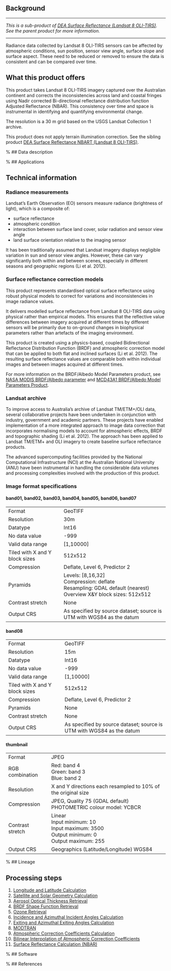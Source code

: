 ## Background

***

*This is a sub-product of [DEA Surface Reflectance (Landsat 8 OLI-TIRS)](/data/product/dea-surface-reflectance-landsat-8-oli-tirs). See the parent product for more information.*

***

Radiance data collected by Landsat 8 OLI-TIRS sensors can be affected by atmospheric conditions, sun position, sensor view angle, surface slope and surface aspect. These need to be reduced or removed to ensure the data is consistent and can be compared over time.

## What this product offers

This product takes Landsat 8 OLI-TIRS imagery captured over the Australian continent and corrects the inconsistencies across land and coastal fringes using Nadir corrected Bi-directional reflectance distribution function Adjusted Reflectance (NBAR). This consistency over time and space is instrumental in identifying and quantifying environmental change.

The resolution is a 30 m grid based on the USGS Landsat Collection 1 archive.

This product does not apply terrain illumination correction. See the sibling product [DEA Surface Reflectance NBART (Landsat 8 OLI-TIRS)](https://cmi.ga.gov.au/data-products/dea/400/dea-surface-reflectance-nbart-landsat-8-oli-tirs).

% ## Data description

% ## Applications

## Technical information

### Radiance measurements

Landsat’s Earth Observation (EO) sensors measure radiance (brightness of light), which is a composite of:
* surface reflectance
* atmospheric condition
* interaction between surface land cover, solar radiation and sensor view angle
* land surface orientation relative to the imaging sensor

It has been traditionally assumed that Landsat imagery displays negligible variation in sun and sensor view angles. However, these can vary significantly both within and between scenes, especially in different seasons and geographic regions (Li et al. 2012).

### Surface reflectance correction models

This product represents standardised optical surface reflectance using robust physical models to correct for variations and inconsistencies in image radiance values.

It delivers modelled surface reflectance from Landsat 8 OLI-TIRS data using physical rather than empirical models. This ensures that the reflective value differences between imagery acquired at different times by different sensors will be primarily due to on-ground changes in biophysical parameters rather than artefacts of the imaging environment.

This product is created using a physics-based, coupled Bidirectional Reflectance Distribution Function (BRDF) and atmospheric correction model that can be applied to both flat and inclined surfaces (Li et al. 2012). The resulting surface reflectance values are comparable both within individual images and between images acquired at different times.

For more information on the BRDF/Albedo Model Parameters product, see [NASA MODIS BRDF/Albedo parameter](https://modis.gsfc.nasa.gov/data/dataprod/mod43.php) and [MCD43A1 BRDF/Albedo Model Parameters Product](https://www.umb.edu/spectralmass/v006/mcd43a1-brdf-albedo-model-parameters-product/).

### Landsat archive

To improve access to Australia’s archive of Landsat TM/ETM+/OLI data, several collaborative projects have been undertaken in conjunction with industry, government and academic partners. These projects have enabled implementation of a more integrated approach to image data correction that incorporates normalising models to account for atmospheric effects, BRDF and topographic shading (Li et al. 2012). The approach has been applied to Landsat TM/ETM+ and OLI imagery to create baseline surface reflectance products.

The advanced supercomputing facilities provided by the National Computational Infrastructure (NCI) at the Australian National University (ANU) have been instrumental in handling the considerable data volumes and processing complexities involved with the production of this product.

### Image format specifications

#### band01, band02, band03, band04, band05, band06, band07

|                                |                                                                                                                                   |
|--------------------------------|-----------------------------------------------------------------------------------------------------------------------------------|
| Format                         | GeoTIFF                                                                                                                           |
| Resolution                     | 30m                                                                                                                               |
| Datatype                       | Int16                                                                                                                             |
| No data value                  | -999                                                                                                                              |
| Valid data range               | [1,10000]                                                                                                                         |
| Tiled with X and Y block sizes | 512x512                                                                                                                           |
| Compression                    | Deflate, Level 6, Predictor 2                                                                                                     |
| Pyramids                       | Levels: [8,16,32] <br /> Compression: deflate <br /> Resampling: GDAL default (nearest) <br /> Overview X&Y block sizes: 512x512  |
| Contrast stretch               | None                                                                                                                              |
| Output CRS                     | As specified by source dataset; source is UTM with WGS84 as the datum                                                             |

#### band08

|                                |                                                                       |
|--------------------------------|-----------------------------------------------------------------------|
| Format                         | GeoTIFF                                                               |
| Resolution                     | 15m                                                                   |
| Datatype                       | Int16                                                                 |
| No data value                  | -999                                                                  |
| Valid data range               | [1,10000]                                                             |
| Tiled with X and Y block sizes | 512x512                                                               |
| Compression                    | Deflate, Level 6, Predictor 2                                         |
| Pyramids                       | None                                                                  |
| Contrast stretch               | None                                                                  |
| Output CRS                     | As specified by source dataset; source is UTM with WGS84 as the datum |

#### thumbnail

|                  |                                                                                                                |
|------------------|----------------------------------------------------------------------------------------------------------------|
| Format           | JPEG                                                                                                           |
| RGB combination  | Red: band 4 <br /> Green: band 3 <br /> Blue: band 2                                                           |
| Resolution       | X and Y directions each resampled to 10% of the original size                                                  |
| Compression      | JPEG, Quality 75 (GDAL default) <br /> PHOTOMETRIC colour model: YCBCR                                         |
| Contrast stretch | Linear <br /> Input minimum: 10 <br /> Input maximum: 3500 <br /> Output minimum: 0 <br /> Output maximum: 255 |
| Output CRS       | Geographics (Latitude/Longitude) WGS84                                                                         |

% ## Lineage

## Processing steps
1. [Longitude and Latitude Calculation](/guides/reference/analysis_ready_data_corrections#lon-lat-calculation)
2. [Satellite and Solar Geometry Calculation](/guides/reference/analysis_ready_data_corrections#sat-sol-geom-calculation)
3. [Aerosol Optical Thickness Retrieval](/guides/reference/analysis_ready_data_corrections#aero-opt-thick-retr)
4. [BRDF Shape Function Retrieval](/guides/reference/analysis_ready_data_corrections#brdf-shp-fnc-retr)
5. [Ozone Retrieval](/guides/reference/analysis_ready_data_corrections#o3-retr)
6. [Incidence and Azimuthal Incident Angles Calculation](/guides/reference/analysis_ready_data_corrections#inc-azm-ang-calc)
7. [Exiting and Azimuthal Exiting Angles Calculation](/guides/reference/analysis_ready_data_corrections#ext-azm-ang-calc)
8. [MODTRAN](/guides/reference/analysis_ready_data_corrections#modtran)
9. [Atmospheric Correction Coefficients Calculation](/guides/reference/analysis_ready_data_corrections#atm-corr-coef-calc)
10. [Bilinear Interpolation of Atmospheric Correction Coefficients](/guides/reference/analysis_ready_data_corrections#bil-int-atm-corr-coef)
11. [Surface Reflectance Calculation (NBAR)](/guides/reference/analysis_ready_data_corrections#nbar)

% ## Software

% ## References

